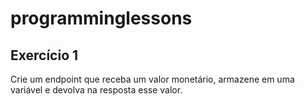 # programminglessons

## Exercício 1

Crie um endpoint que receba um valor monetário, armazene em uma variável e devolva na resposta esse valor.
